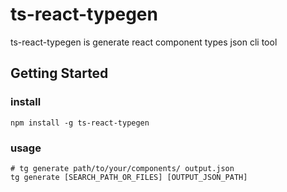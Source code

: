 # ts-react-typegen

ts-react-typegen is generate react component types json cli tool

## Getting Started

### install

```
npm install -g ts-react-typegen
```

### usage

```
# tg generate path/to/your/components/ output.json
tg generate [SEARCH_PATH_OR_FILES] [OUTPUT_JSON_PATH]
```
